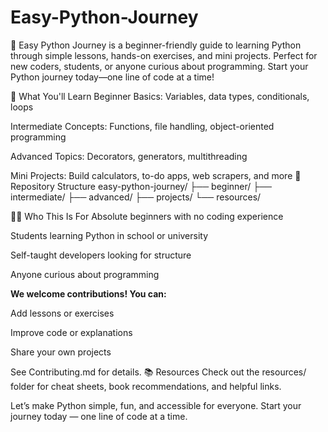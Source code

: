 # Easy-Python-Journey
🐍 Easy Python Journey is a beginner-friendly guide to learning Python through simple lessons, hands-on exercises, and mini projects. Perfect for new coders, students, or anyone curious about programming. Start your Python journey today—one line of code at a time!

🚀 What You'll Learn
Beginner Basics: Variables, data types, conditionals, loops

Intermediate Concepts: Functions, file handling, object-oriented programming

Advanced Topics: Decorators, generators, multithreading

Mini Projects: Build calculators, to-do apps, web scrapers, and more
📁 Repository Structure
easy-python-journey/
├── beginner/
├── intermediate/
├── advanced/
├── projects/
└── resources/

👩‍💻 Who This Is For
Absolute beginners with no coding experience

Students learning Python in school or university

Self-taught developers looking for structure

Anyone curious about programming

**We welcome contributions! You can:**

Add lessons or exercises

Improve code or explanations

Share your own projects

See Contributing.md for details.
📚 Resources
Check out the resources/ folder for cheat sheets, book recommendations, and helpful links.

Let’s make Python simple, fun, and accessible for everyone. Start your journey today — one line of code at a time.
